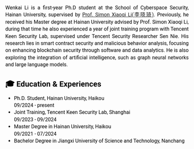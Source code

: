 <style>
  /* 引入Google Fonts中的Roboto字体 */
  @import url('https://fonts.googleapis.com/css2?family=Roboto:wght@400;700&display=swap');

  body {
    font-family: 'Roboto', sans-serif; /* 使用Roboto字体 */
    font-size: 16px; /* 设置字体大小 */
    line-height: 1.4; /* 设置行高 */
    text-align: justify; /* 段落两端对齐 */
    margin: 10px; /* 设置外边距 */
    color: #000; /* 设置字体颜色 */
  }

  h1, h2, h3 {
    font-family: 'Roboto', sans-serif; /* 统一标题字体 */
    color: #000; /* 设置标题颜色 */
  }

  h1 {
    font-size: 2em; /* 主标题字体大小 */
    margin-bottom: 10px; /* 标题下方间距 */
  }

  h2 {
    font-size: 1.5em; /* 副标题字体大小 */
    margin-bottom: 8px; /* 副标题下方间距 */
  }

  h3 {
    font-size: 1em; /* 小标题字体大小 */
    margin-bottom: 3px; /* 小标题下方间距 */
  }

  p {
    margin-bottom: 5px; 
  }

  .publication {
    margin-bottom: 8px; 
  }
  
  .publications {
    list-style-type: disc; /* 设置列表标记为圆点 */
    padding-left: 20px;    /* 设置左侧内边距 */
}
  
.publications h3 {
    margin: 0; /* 去掉标题的默认外边距 */
}
.publications p {
    margin: 5px 0; /* 设置段落的上下外边距 */
}
  .publication p {
    font-size: 16px; /* 设置字体大小 */
    margin-bottom: 3px; /* 减少作者和出版期刊之间的间距 */
  }
</style>


Wenkai Li is a first-year Ph.D student at the School of Cyberspace Security, Hainan University, supervised by [Prof. Simon Xiaoqi Li(李晓琦)](https://csxqli.github.io/). Previously, he received his Master degree at Hainan University advised by Prof. Simon Xiaoqi Li, during that time he also experienced a year of joint training program with Tencent Keen Security Lab, supervised under Tencent Security Researcher Sen Nie. His research lies in smart contract security and malicious behavior analysis, focusing on enhancing blockchain security through software and data analytics. He is also exploring the integration of artificial intelligence, such as graph neural networks and large language models.


## 🎓 Education & Experiences
- Ph.D. Student, Hainan University, Haikou  
  09/2024 - present
- Joint Training, Tencent Keen Security Lab, Shanghai  
  09/2023 - 09/2024
- Master Degree in Hainan University, Haikou  
  09/2021 - 07/2024
- Bachelor Degree in Jiangxi University of Science and Technology, Nanchang


